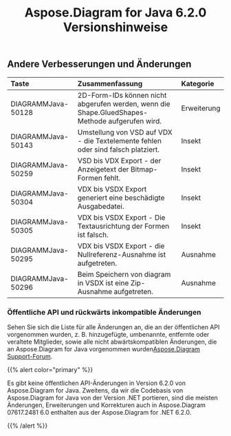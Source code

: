 ﻿---
title: Aspose.Diagram for Java 6.2.0 Versionshinweise
type: docs
weight: 100
url: /de/java/aspose-diagram-for-java-6-2-0-release-notes/
---
## **Andere Verbesserungen und Änderungen**

|**Taste** |**Zusammenfassung** |**Kategorie** |
|:- |:- |:- |
| DIAGRAMMJava-50128| 2D-Form-IDs können nicht abgerufen werden, wenn die Shape.GluedShapes-Methode aufgerufen wird.| Erweiterung|
| DIAGRAMMJava-50143| Umstellung von VSD auf VDX - die Textelemente fehlen oder sind falsch platziert.| Insekt|
| DIAGRAMMJava-50259| VSD bis VDX Export - der Anzeigetext der Bitmap-Formen fehlt.| Insekt|
| DIAGRAMMJava-50304| VDX bis VSDX Export generiert eine beschädigte Ausgabedatei.| Insekt|
| DIAGRAMMJava-50305| VDX bis VSDX Export - Die Textausrichtung der Formen ist falsch.| Insekt|
| DIAGRAMMJava-50295|VDX bis VSDX Export - die Nullreferenz-Ausnahme ist aufgetreten.| Ausnahme|
| DIAGRAMMJava-50296| Beim Speichern von diagram in VSDX ist eine Zip-Ausnahme aufgetreten.| Ausnahme|
### **Öffentliche API und rückwärts inkompatible Änderungen**
Sehen Sie sich die Liste für alle Änderungen an, die an der öffentlichen API vorgenommen wurden, z. B. hinzugefügte, umbenannte, entfernte oder veraltete Mitglieder, sowie alle nicht abwärtskompatiblen Änderungen, die an Aspose.Diagram for Java vorgenommen wurden[Aspose.Diagram Support-Forum](https://forum.aspose.com/c/diagram/17).

{{% alert color="primary" %}} 

Es gibt keine öffentlichen API-Änderungen in Version 6.2.0 von Aspose.Diagram for Java. Zweitens, da wir die Codebasis von Aspose.Diagram for Java von der Version .NET portieren, sind die meisten Änderungen, Erweiterungen und Korrekturen auch in Aspose.Diagram 07617.2481 6.0 enthalten aus der Aspose.Diagram for .NET 6.2.0.

{{% /alert %}}
